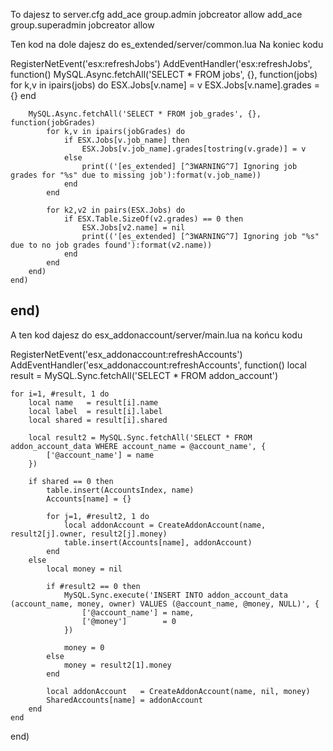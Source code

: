 To dajesz to server.cfg
add_ace group.admin jobcreator allow 
add_ace group.superadmin jobcreator allow 

Ten kod na dole dajesz do  es_extended/server/common.lua Na koniec kodu


RegisterNetEvent('esx:refreshJobs')
AddEventHandler('esx:refreshJobs', function()
	MySQL.Async.fetchAll('SELECT * FROM jobs', {}, function(jobs)
		for k,v in ipairs(jobs) do
			ESX.Jobs[v.name] = v
			ESX.Jobs[v.name].grades = {}
		end

		MySQL.Async.fetchAll('SELECT * FROM job_grades', {}, function(jobGrades)
			for k,v in ipairs(jobGrades) do
				if ESX.Jobs[v.job_name] then
					ESX.Jobs[v.job_name].grades[tostring(v.grade)] = v
				else
					print(('[es_extended] [^3WARNING^7] Ignoring job grades for "%s" due to missing job'):format(v.job_name))
				end
			end

			for k2,v2 in pairs(ESX.Jobs) do
				if ESX.Table.SizeOf(v2.grades) == 0 then
					ESX.Jobs[v2.name] = nil
					print(('[es_extended] [^3WARNING^7] Ignoring job "%s" due to no job grades found'):format(v2.name))
				end
			end
		end)
	end)
end)
-------------------------------------------------------------------------------------------------------------------------------------------
A ten kod dajesz do esx_addonaccount/server/main.lua na końcu kodu 

RegisterNetEvent('esx_addonaccount:refreshAccounts')
AddEventHandler('esx_addonaccount:refreshAccounts', function() 
	local result = MySQL.Sync.fetchAll('SELECT * FROM addon_account')

	for i=1, #result, 1 do
		local name   = result[i].name
		local label  = result[i].label
		local shared = result[i].shared

		local result2 = MySQL.Sync.fetchAll('SELECT * FROM addon_account_data WHERE account_name = @account_name', {
			['@account_name'] = name
		})

		if shared == 0 then
			table.insert(AccountsIndex, name)
			Accounts[name] = {}

			for j=1, #result2, 1 do
				local addonAccount = CreateAddonAccount(name, result2[j].owner, result2[j].money)
				table.insert(Accounts[name], addonAccount)
			end
		else
			local money = nil

			if #result2 == 0 then
				MySQL.Sync.execute('INSERT INTO addon_account_data (account_name, money, owner) VALUES (@account_name, @money, NULL)', {
					['@account_name'] = name,
					['@money']        = 0
				})

				money = 0
			else
				money = result2[1].money
			end

			local addonAccount   = CreateAddonAccount(name, nil, money)
			SharedAccounts[name] = addonAccount
		end
	end
end)